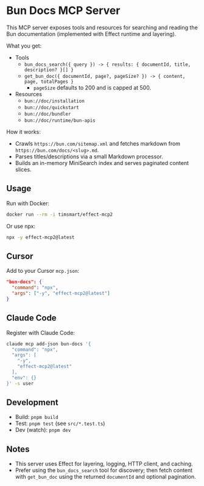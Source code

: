 # Bun Docs MCP Server

This MCP server exposes tools and resources for searching and reading the Bun documentation (implemented with Effect runtime and layering).

What you get:

- Tools
  - `bun_docs_search({ query }) -> { results: { documentId, title, description? }[] }`
  - `get_bun_doc({ documentId, page?, pageSize? }) -> { content, page, totalPages }`
    - `pageSize` defaults to 200 and is capped at 500.
- Resources
  - `bun://doc/installation`
  - `bun://doc/quickstart`
  - `bun://doc/bundler`
  - `bun://doc/runtime/bun-apis`

How it works:

- Crawls `https://bun.com/sitemap.xml` and fetches markdown from `https://bun.com/docs/<slug>.md`.
- Parses titles/descriptions via a small Markdown processor.
- Builds an in-memory MiniSearch index and serves paginated content slices.

## Usage

Run with Docker:

```bash
docker run --rm -i timsmart/effect-mcp2
```

Or use npx:

```bash
npx -y effect-mcp2@latest
```

## Cursor

Add to your Cursor `mcp.json`:

```json
"bun-docs": {
  "command": "npx",
  "args": ["-y", "effect-mcp2@latest"]
}
```

## Claude Code

Register with Claude Code:

```bash
claude mcp add-json bun-docs '{
  "command": "npx",
  "args": [
    "-y",
    "effect-mcp2@latest"
  ],
  "env": {}
}' -s user
```

## Development

- Build: `pnpm build`
- Test: `pnpm test` (see `src/*.test.ts`)
- Dev (watch): `pnpm dev`

## Notes

- This server uses Effect for layering, logging, HTTP client, and caching.
- Prefer using the `bun_docs_search` tool for discovery; then fetch content with `get_bun_doc` using the returned `documentId` and optional pagination.
